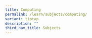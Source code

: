 ```yaml
---
title: Computing
permalink: /learn/subjects/computing/
variant: tiptap
description: ""
third_nav_title: Subjects
---
```

